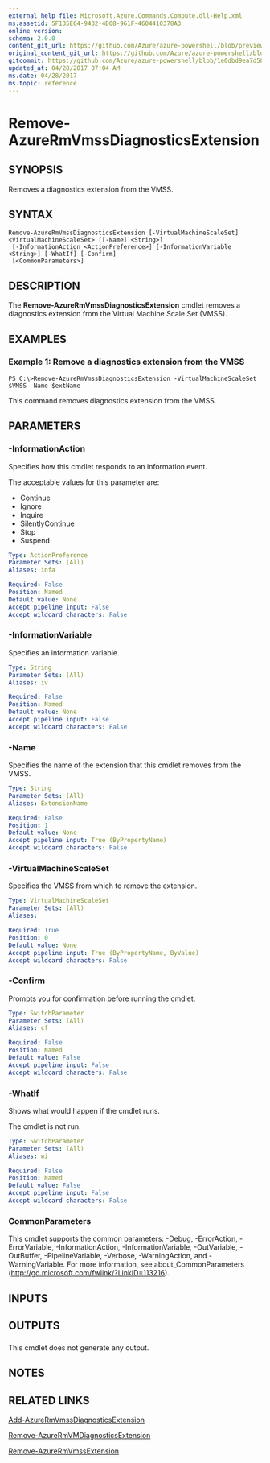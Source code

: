 ```yaml
---
external help file: Microsoft.Azure.Commands.Compute.dll-Help.xml
ms.assetid: 5F135E64-9432-4D08-961F-4604410378A3
online version:
schema: 2.0.0
content_git_url: https://github.com/Azure/azure-powershell/blob/preview/src/ResourceManager/Compute/Commands.Compute/help/Remove-AzureRmVmssDiagnosticsExtension.md
original_content_git_url: https://github.com/Azure/azure-powershell/blob/preview/src/ResourceManager/Compute/Commands.Compute/help/Remove-AzureRmVmssDiagnosticsExtension.md
gitcommit: https://github.com/Azure/azure-powershell/blob/1e0dbd9ea7d5072fb8029e35f1a03f4023d1f52b
updated_at: 04/28/2017 07:04 AM
ms.date: 04/28/2017
ms.topic: reference
---
```


# Remove-AzureRmVmssDiagnosticsExtension

## SYNOPSIS
Removes a diagnostics extension from the VMSS.

## SYNTAX

```
Remove-AzureRmVmssDiagnosticsExtension [-VirtualMachineScaleSet] <VirtualMachineScaleSet> [[-Name] <String>]
 [-InformationAction <ActionPreference>] [-InformationVariable <String>] [-WhatIf] [-Confirm]
 [<CommonParameters>]
```

## DESCRIPTION
The **Remove-AzureRmVmssDiagnosticsExtension** cmdlet removes a diagnostics extension from the Virtual Machine Scale Set (VMSS).

## EXAMPLES

### Example 1: Remove a diagnostics extension from the VMSS
```
PS C:\>Remove-AzureRmVmssDiagnosticsExtension -VirtualMachineScaleSet $VMSS -Name $extName
```

This command removes diagnostics extension from the VMSS.

## PARAMETERS

### -InformationAction
Specifies how this cmdlet responds to an information event.

The acceptable values for this parameter are:

- Continue
- Ignore
- Inquire
- SilentlyContinue
- Stop
- Suspend

```yaml
Type: ActionPreference
Parameter Sets: (All)
Aliases: infa

Required: False
Position: Named
Default value: None
Accept pipeline input: False
Accept wildcard characters: False
```

### -InformationVariable
Specifies an information variable.

```yaml
Type: String
Parameter Sets: (All)
Aliases: iv

Required: False
Position: Named
Default value: None
Accept pipeline input: False
Accept wildcard characters: False
```

### -Name
Specifies the name of the extension that this cmdlet removes from the VMSS.

```yaml
Type: String
Parameter Sets: (All)
Aliases: ExtensionName

Required: False
Position: 1
Default value: None
Accept pipeline input: True (ByPropertyName)
Accept wildcard characters: False
```

### -VirtualMachineScaleSet
Specifies the VMSS from which to remove the extension.

```yaml
Type: VirtualMachineScaleSet
Parameter Sets: (All)
Aliases: 

Required: True
Position: 0
Default value: None
Accept pipeline input: True (ByPropertyName, ByValue)
Accept wildcard characters: False
```

### -Confirm
Prompts you for confirmation before running the cmdlet.

```yaml
Type: SwitchParameter
Parameter Sets: (All)
Aliases: cf

Required: False
Position: Named
Default value: False
Accept pipeline input: False
Accept wildcard characters: False
```

### -WhatIf
Shows what would happen if the cmdlet runs.

The cmdlet is not run.

```yaml
Type: SwitchParameter
Parameter Sets: (All)
Aliases: wi

Required: False
Position: Named
Default value: False
Accept pipeline input: False
Accept wildcard characters: False
```

### CommonParameters
This cmdlet supports the common parameters: -Debug, -ErrorAction, -ErrorVariable, -InformationAction, -InformationVariable, -OutVariable, -OutBuffer, -PipelineVariable, -Verbose, -WarningAction, and -WarningVariable. For more information, see about_CommonParameters (http://go.microsoft.com/fwlink/?LinkID=113216).

## INPUTS

## OUTPUTS

###  
This cmdlet does not generate any output.

## NOTES

## RELATED LINKS

[Add-AzureRmVmssDiagnosticsExtension](./Add-AzureRmVmssDiagnosticsExtension.md)

[Remove-AzureRmVMDiagnosticsExtension](./Remove-AzureRmVMDiagnosticsExtension.md)

[Remove-AzureRmVmssExtension](./Remove-AzureRmVmssExtension.md)


